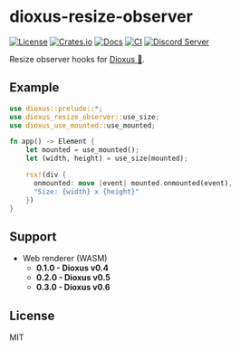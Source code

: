 # dioxus-resize-observer
[![License](https://img.shields.io/badge/license-MIT-blue.svg)](https://github.com/dioxus-community/dioxus-resize-observer#license)
[![Crates.io](https://img.shields.io/crates/v/dioxus-resize-observer.svg)](https://crates.io/crates/dioxus-resize-observer)
[![Docs](https://docs.rs/dioxus-resize-observer/badge.svg)](https://docs.rs/cdk-builder/latest/dioxus-resize-observer/)
[![CI](https://github.com/dioxus-community/dioxus-resize-observer/workflows/CI/badge.svg)](https://github.com/dioxus-community/dioxus-resize-observer/actions)
[![Discord Server](https://img.shields.io/discord/899851952891002890.svg?logo=discord&style=flat-square)](https://discord.gg/sKJSVNSCDJ)

Resize observer hooks for [Dioxus 🧬](https://dioxuslabs.com/).

## Example
```rust
use dioxus::prelude::*;
use dioxus_resize_observer::use_size;
use dioxus_use_mounted::use_mounted;

fn app() -> Element {
    let mounted = use_mounted();
    let (width, height) = use_size(mounted);

    rsx!(div {
      onmounted: move |event| mounted.onmounted(event),
      "Size: {width} x {height}"
    })
}
```

## Support
- Web renderer (WASM)
  - **0.1.0 - Dioxus v0.4**
  - **0.2.0 - Dioxus v0.5**
  - **0.3.0 - Dioxus v0.6**

## License
MIT
